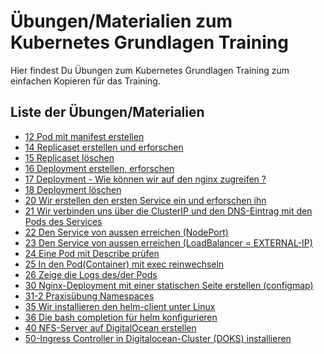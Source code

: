 # Übungen/Materialien zum Kubernetes Grundlagen Training

Hier findest Du Übungen zum Kubernetes Grundlagen Training
zum einfachen Kopieren für das Training.

## Liste der Übungen/Materialien

  * [12 Pod mit manifest erstellen](12-pod-mit-manifest-erstellen.md)
  * [14 Replicaset erstellen und erforschen](14-replicaset-erstellen-und-erforschen.md)
  * [15 Replicaset löschen](15-replicaset-loeschen.md)
  * [16 Deployment erstellen, erforschen](16-deployment-erstellen-erforschen-loeschen.md)
  * [17 Deployment - Wie können wir auf den nginx zugreifen ?](17-zugriff-nginx-busybox.md)
  * [18 Deployment löschen](https://github.com/jmetzger/uebungen-kubernetes-grundlagen/blob/main/16-deployment-erstellen-erforschen-loeschen.md#l%C3%B6schen)
  * [20 Wir erstellen den ersten Service ein und erforschen ihn](20-service-erstellen-und-erforschen.md)
  * [21 Wir verbinden uns über die ClusterIP und den DNS-Eintrag mit den Pods des Services](21-service-clusterip-dns-test-service-pods.md)
  * [22 Den Service von aussen erreichen (NodePort)](22-service-nodeport-test-service-pods.md)
  * [23 Den Service von aussen erreichen (LoadBalancer = EXTERNAL-IP)](23-service-loadbalancer-test-service-pods.md)
  * [24 Eine Pod mit Describe prüfen](24-pod-mit-describe-pruefen.md)
  * [25 In den Pod(Container) mit exec reinwechseln](25-pod-exec.md)
  * [26 Zeige die Logs des/der Pods](26-pod-logs.md)
  * [30 Nginx-Deployment mit einer statischen Seite erstellen (configmap)](30-nginx-deployment-static-page-configmap.md)
  * [31-2 Praxisübung Namespaces](31-2-namespaces-exercise.md)
  * [35 Wir installieren den helm-client unter Linux](35-helm-install-linux.md)
  * [36 Die bash completion für helm konfigurieren](36-helm-configure-bash-completion.md)
  * [40 NFS-Server auf DigitalOcean erstellen](40-create-nfs-server.md)
  * [50-Ingress Controller in Digitalocean-Cluster (DOKS) installieren](50-install-ingresscontroller-nginx-digitalocean.md)
